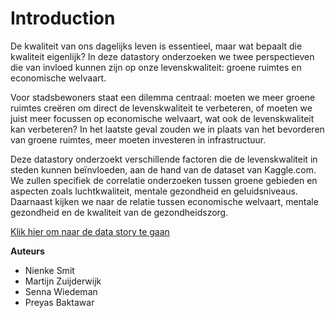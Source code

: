 # Introduction

De kwaliteit van ons dagelijks leven is essentieel, maar wat bepaalt die kwaliteit eigenlijk? In deze datastory onderzoeken we twee perspectieven die van invloed kunnen zijn op onze levenskwaliteit: groene ruimtes en economische welvaart.

Voor stadsbewoners staat een dilemma centraal: moeten we meer groene ruimtes creëren om direct de levenskwaliteit te verbeteren, of moeten we juist meer focussen op economische welvaart, wat ook de levenskwaliteit kan verbeteren? In het laatste geval zouden we in plaats van het bevorderen van groene ruimtes, meer moeten investeren in infrastructuur.

Deze datastory onderzoekt verschillende factoren die de levenskwaliteit in steden kunnen beïnvloeden, aan de hand van de dataset van Kaggle.com. We zullen specifiek de correlatie onderzoeken tussen groene gebieden en aspecten zoals luchtkwaliteit, mentale gezondheid en geluidsniveaus. Daarnaast kijken we naar de relatie tussen economische welvaart, mentale gezondheid en de kwaliteit van de gezondheidszorg.

[Klik hier om naar de data story te gaan](DataStory.ipynb)

**Auteurs**

- Nienke Smit
- Martijn Zuijderwijk
- Senna Wiedeman
- Preyas Baktawar